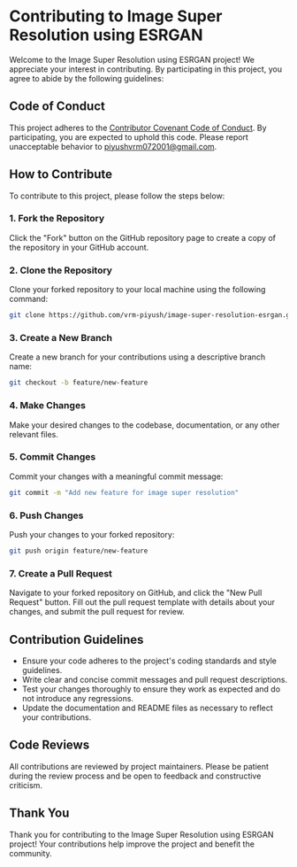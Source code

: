 # Contributing to Image Super Resolution using ESRGAN

Welcome to the Image Super Resolution using ESRGAN project! We appreciate your interest in contributing. By participating in this project, you agree to abide by the following guidelines:

## Code of Conduct

This project adheres to the [Contributor Covenant Code of Conduct](Code_of_Conduct.md). By participating, you are expected to uphold this code. Please report unacceptable behavior to [piyushvrm072001@gmail.com](piyushvrm072001@gmail.com).

## How to Contribute

To contribute to this project, please follow the steps below:

### 1. Fork the Repository

Click the "Fork" button on the GitHub repository page to create a copy of the repository in your GitHub account.

### 2. Clone the Repository

Clone your forked repository to your local machine using the following command:

```bash
git clone https://github.com/vrm-piyush/image-super-resolution-esrgan.git
```

### 3. Create a New Branch

Create a new branch for your contributions using a descriptive branch name:

```bash
git checkout -b feature/new-feature
```

### 4. Make Changes

Make your desired changes to the codebase, documentation, or any other relevant files.

### 5. Commit Changes

Commit your changes with a meaningful commit message:

```bash
git commit -m "Add new feature for image super resolution"
```

### 6. Push Changes

Push your changes to your forked repository:

```bash
git push origin feature/new-feature
```

### 7. Create a Pull Request

Navigate to your forked repository on GitHub, and click the "New Pull Request" button. Fill out the pull request template with details about your changes, and submit the pull request for review.

## Contribution Guidelines

- Ensure your code adheres to the project's coding standards and style guidelines.
- Write clear and concise commit messages and pull request descriptions.
- Test your changes thoroughly to ensure they work as expected and do not introduce any regressions.
- Update the documentation and README files as necessary to reflect your contributions.

## Code Reviews

All contributions are reviewed by project maintainers. Please be patient during the review process and be open to feedback and constructive criticism.

## Thank You

Thank you for contributing to the Image Super Resolution using ESRGAN project! Your contributions help improve the project and benefit the community.
